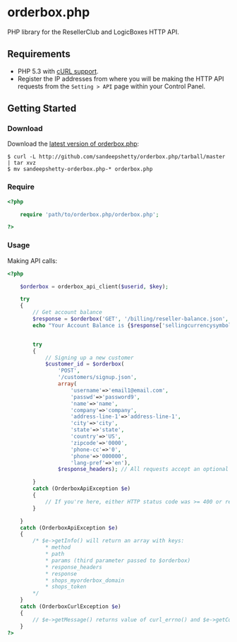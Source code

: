 # orderbox.php

PHP library for the ResellerClub and LogicBoxes HTTP API.


## Requirements

* PHP 5.3 with [cURL support](http://php.net/manual/en/book.curl.php).
* Register the IP addresses from where you will be making the HTTP API requests from the `Setting > API` page within your Control Panel.


## Getting Started

### Download
Download the [latest version of orderbox.php](https://github.com/TitinDev/orderbox.php/archives/master):

```shell
$ curl -L http://github.com/sandeepshetty/orderbox.php/tarball/master | tar xvz
$ mv sandeepshetty-orderbox.php-* orderbox.php
```

### Require

```php
<?php

	require 'path/to/orderbox.php/orderbox.php';

?>
```

### Usage

Making API calls:

```php
<?php

	$orderbox = orderbox_api_client($userid, $key);

	try
	{
		// Get account balance
		$response = $orderbox('GET', '/billing/reseller-balance.json', array('reseller-id'=>'22222'));
		echo "Your Account Balance is {$response['sellingcurrencysymbol']} {$response['sellingcurrencybalance']}";


		try
		{
			// Signing up a new customer
			$customer_id = $orderbox(
				'POST',
				'/customers/signup.json',
				array(
					'username'=>'email1@email.com',
					'passwd'=>'password9',
					'name'=>'name',
					'company'=>'company',
					'address-line-1'=>'address-line-1',
					'city'=>'city',
					'state'=>'state',
					'country'=>'US',
					'zipcode'=>'0000',
					'phone-cc'=>'0',
					'phone'=>'000000',
					'lang-pref'=>'en'),
				$response_headers); // All requests accept an optional fourth parameter, that is populated with the response headers.

		}
		catch (OrderboxApiException $e)
		{
			// If you're here, either HTTP status code was >= 400 or response contained the key 'errors'
		}

	}
	catch (OrderboxApiException $e)
	{
		/* $e->getInfo() will return an array with keys:
			* method
			* path
			* params (third parameter passed to $orderbox)
			* response_headers
			* response
			* shops_myorderbox_domain
			* shops_token
		*/
	}
	catch (OrderboxCurlException $e)
	{
		// $e->getMessage() returns value of curl_errno() and $e->getCode() returns value of curl_ error()
	}
?>
```
